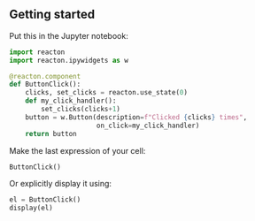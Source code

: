 
## Getting started

Put this in the Jupyter notebook:

```py
import reacton
import reacton.ipywidgets as w

@reacton.component
def ButtonClick():
    clicks, set_clicks = reacton.use_state(0)
    def my_click_handler():
        set_clicks(clicks+1)
    button = w.Button(description=f"Clicked {clicks} times",
                      on_click=my_click_handler)
    return button
```

Make the last expression of your cell:

```py
ButtonClick()
```

Or explicitly display it using:

```py
el = ButtonClick()
display(el)
```
